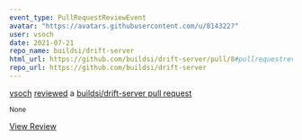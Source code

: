 ```yaml
---
event_type: PullRequestReviewEvent
avatar: "https://avatars.githubusercontent.com/u/814322?"
user: vsoch
date: 2021-07-21
repo_name: buildsi/drift-server
html_url: https://github.com/buildsi/drift-server/pull/8#pullrequestreview-712269190
repo_url: https://github.com/buildsi/drift-server
---
```


<a href='https://github.com/vsoch' target='_blank'>vsoch</a> <a href='https://github.com/buildsi/drift-server/pull/8#pullrequestreview-712269190' target='_blank'>reviewed</a> a <a href='https://github.com/buildsi/drift-server/pull/8' target='_blank'>buildsi/drift-server pull request</a>

<small>None</small>

<a href='https://github.com/buildsi/drift-server/pull/8#pullrequestreview-712269190' target='_blank'>View Review</a>